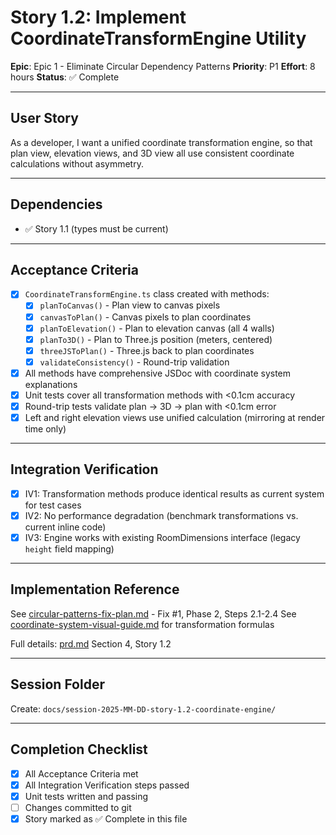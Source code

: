 # Story 1.2: Implement CoordinateTransformEngine Utility

**Epic**: Epic 1 - Eliminate Circular Dependency Patterns
**Priority**: P1
**Effort**: 8 hours
**Status**: ✅ Complete

---

## User Story

As a developer,
I want a unified coordinate transformation engine,
so that plan view, elevation views, and 3D view all use consistent coordinate calculations without asymmetry.

---

## Dependencies

- ✅ Story 1.1 (types must be current)

---

## Acceptance Criteria

- [x] `CoordinateTransformEngine.ts` class created with methods:
  - [x] `planToCanvas()` - Plan view to canvas pixels
  - [x] `canvasToPlan()` - Canvas pixels to plan coordinates
  - [x] `planToElevation()` - Plan to elevation canvas (all 4 walls)
  - [x] `planTo3D()` - Plan to Three.js position (meters, centered)
  - [x] `threeJSToPlan()` - Three.js back to plan coordinates
  - [x] `validateConsistency()` - Round-trip validation
- [x] All methods have comprehensive JSDoc with coordinate system explanations
- [x] Unit tests cover all transformation methods with <0.1cm accuracy
- [x] Round-trip tests validate plan → 3D → plan with <0.1cm error
- [x] Left and right elevation views use unified calculation (mirroring at render time only)

---

## Integration Verification

- [x] IV1: Transformation methods produce identical results as current system for test cases
- [x] IV2: No performance degradation (benchmark transformations vs. current inline code)
- [x] IV3: Engine works with existing RoomDimensions interface (legacy `height` field mapping)

---

## Implementation Reference

See [circular-patterns-fix-plan.md](../circular-patterns-fix-plan.md) - Fix #1, Phase 2, Steps 2.1-2.4
See [coordinate-system-visual-guide.md](../coordinate-system-visual-guide.md) for transformation formulas

Full details: [prd.md](../prd.md) Section 4, Story 1.2

---

## Session Folder

Create: `docs/session-2025-MM-DD-story-1.2-coordinate-engine/`

---

## Completion Checklist

- [x] All Acceptance Criteria met
- [x] All Integration Verification steps passed
- [x] Unit tests written and passing
- [ ] Changes committed to git
- [x] Story marked as ✅ Complete in this file
